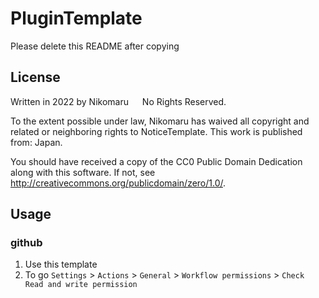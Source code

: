 # PluginTemplate

Please delete this README after copying

## License 
Written in 2022 by Nikomaru &emsp; No Rights Reserved. <br>

To the extent possible under law, Nikomaru has waived all copyright and related or neighboring rights to NoticeTemplate. This work is published from: Japan.<br>

You should have received a copy of the CC0 Public Domain Dedication along with this software. If not, see <http://creativecommons.org/publicdomain/zero/1.0/>.

## Usage
### github
1. Use this template
2. To go `Settings` > `Actions` > `General` > `Workflow permissions` > `Check Read and write permission`